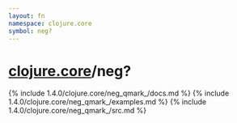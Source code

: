 ```yaml
---
layout: fn
namespace: clojure.core
symbol: neg?
---
```


# [clojure.core](../)/neg?

{% include 1.4.0/clojure.core/neg_qmark_/docs.md %}
{% include 1.4.0/clojure.core/neg_qmark_/examples.md %}
{% include 1.4.0/clojure.core/neg_qmark_/src.md %}

